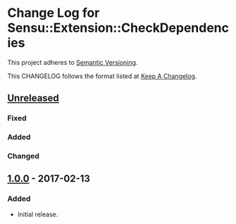 # Change Log for Sensu::Extension::CheckDependencies

This project adheres to [Semantic Versioning](http://semver.org/).

This CHANGELOG follows the format listed at [Keep A Changelog](http://keepachangelog.com/).

## [Unreleased]

### Fixed

### Added

### Changed

## [1.0.0] - 2017-02-13

### Added

- Initial release.

[Unreleased]: https://github.com/sensu-extensions/sensu-extensions-check-dependencies/compare/v1.0.0...HEAD
[1.0.0]: https://github.com/sensu-extensions/sensu-extensions-check-dependencies/compare/v0.0.1...v1.0.0
